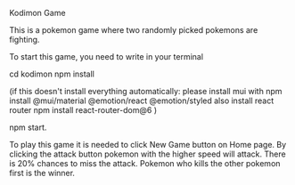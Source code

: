 Kodimon Game

This is a pokemon game where two randomly picked pokemons are fighting.

To start this game, you need to write in your terminal

cd kodimon
npm install

(if this doesn't install everything automatically:
please install mui with npm install @mui/material @emotion/react @emotion/styled
also install react router npm install react-router-dom@6
)

npm start.

To play this game it is needed to click New Game button on Home page.
By clicking the attack button pokemon with the higher speed will attack. There is 20% chances to miss the attack.
Pokemon who kills the other pokemon first is the winner.
